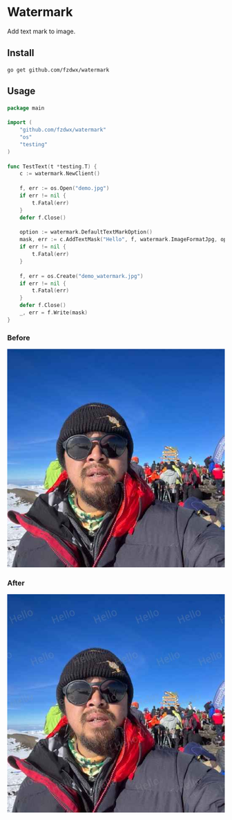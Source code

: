 # Watermark

Add text mark to image.


## Install

```shell
go get github.com/fzdwx/watermark
```

## Usage

```go
package main

import (
	"github.com/fzdwx/watermark"
	"os"
	"testing"
)

func TestText(t *testing.T) {
	c := watermark.NewClient()

	f, err := os.Open("demo.jpg")
	if err != nil {
		t.Fatal(err)
	}
	defer f.Close()

	option := watermark.DefaultTextMarkOption()
	mask, err := c.AddTextMask("Hello", f, watermark.ImageFormatJpg, option)
	if err != nil {
		t.Fatal(err)
	}

	f, err = os.Create("demo_watermark.jpg")
	if err != nil {
		t.Fatal(err)
	}
	defer f.Close()
	_, err = f.Write(mask)
}

```

### Before

![before](./.github/demo.jpg)

### After

![after](./.github/demo_watermark.jpg)

